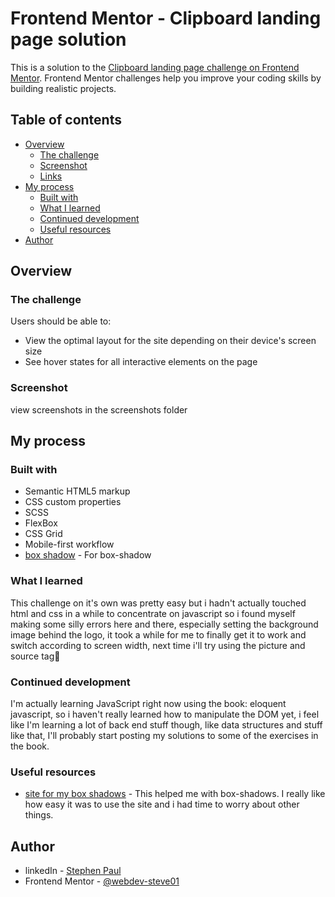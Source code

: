 # Frontend Mentor - Clipboard landing page solution

This is a solution to the [Clipboard landing page challenge on Frontend Mentor](https://www.frontendmentor.io/challenges/clipboard-landing-page-5cc9bccd6c4c91111378ecb9). Frontend Mentor challenges help you improve your coding skills by building realistic projects. 

## Table of contents

- [Overview](#overview)
  - [The challenge](#the-challenge)
  - [Screenshot](#screenshot)
  - [Links](#links)
- [My process](#my-process)
  - [Built with](#built-with)
  - [What I learned](#what-i-learned)
  - [Continued development](#continued-development)
  - [Useful resources](#useful-resources)
- [Author](#author)


## Overview

### The challenge

Users should be able to:

- View the optimal layout for the site depending on their device's screen size
- See hover states for all interactive elements on the page

### Screenshot
view screenshots in the screenshots folder



## My process

### Built with

- Semantic HTML5 markup
- CSS custom properties
- SCSS 
- FlexBox
- CSS Grid
- Mobile-first workflow
- [box shadow](https://100l5.io/) - For box-shadow



### What I learned

This challenge on it's own was pretty easy but i hadn't actually touched html and css in a while to concentrate on javascript so i found myself making some silly errors here and there, especially setting the background image behind the logo, it took a while for me to finally get it to work and switch according to screen width, next time i'll try using the picture and source tag🤔



### Continued development

I'm actually learning JavaScript right now using the book: eloquent javascript, so i haven't really learned how to manipulate the DOM yet, i feel like I'm learning a lot of back end stuff though, like data structures and stuff like that, I'll probably start posting my solutions to some of the exercises in the book.


### Useful resources

- [site for my box shadows](https://100l5.io/) - This helped me with box-shadows. I really like how easy it was to use the site and i had time to worry about other things.

## Author

- linkedIn - [Stephen Paul](https://www.linkedin.com/in/stephen-paul-2bb872286/)
- Frontend Mentor - [@webdev-steve01](https://www.frontendmentor.io/profile/webdev-steve01)